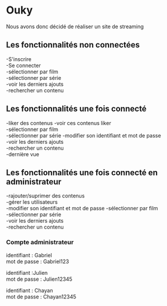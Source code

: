 # Ouky  
Nous avons donc décidé de réaliser un site de streaming
## Les fonctionnalités non connectées
-S'inscrire  
-Se connecter  
-sélectionner par film  
-sélectionner par série  
-voir les derniers ajouts  
-rechercher un contenu
## Les fonctionnalités une fois connecté
-liker des contenus
-voir ces contenus liker  
-sélectionner par film  
-sélectionner par série 
-modifier son identifiant et mot de passe  
-voir les derniers ajouts  
-rechercher un contenu  
-dernière vue
## Les fonctionnalités une fois connecté en administrateur
-rajouter/suprimer des contenus  
-gérer les utilisateurs  
-modifier son identifiant et mot de passe
-sélectionner par film  
-sélectionner par série  
-voir les derniers ajouts  
-rechercher un contenu

### Compte administrateur
identifiant : Gabriel  
mot de passe : Gabriel123  

identifiant :Julien  
mot de passe : Julien12345  

identifiant : Chayan  
mot de passe : Chayan12345
